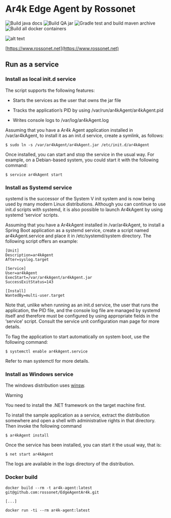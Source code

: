 # Ar4k Edge Agent by Rossonet

![Build java docs](https://github.com/rossonet/EdgeAgentAr4k/workflows/Build%20java%20docs/badge.svg)
![Build QA jar](https://github.com/rossonet/EdgeAgentAr4k/workflows/Build%20QA%20jar/badge.svg)
![Gradle test and build maven archive](https://github.com/rossonet/EdgeAgentAr4k/workflows/Gradle%20all%20tasks/badge.svg)
![Build all docker containers](https://github.com/rossonet/EdgeAgentAr4k/workflows/Build%20all%20docker%20containers/badge.svg)

![alt text](https://www.rossonet.net/wp-content/uploads/2015/01/logoRossonet4.png "Rossonet")

[https://www.rossonet.net](https://www.rossonet.net)

## Run as a service

### Install as local init.d service

The script supports the following features:

- Starts the services as the user that owns the jar file

- Tracks the application’s PID by using /var/run/ar4kAgent/ar4kAgent.pid

- Writes console logs to /var/log/ar4kAgent.log

Assuming that you have a Ar4k Agent application installed in /var/ar4kAgent, to install it as an init.d service, create a symlink, as follows:

```
$ sudo ln -s /var/ar4kAgent/ar4kAgent.jar /etc/init.d/ar4kAgent
```

Once installed, you can start and stop the service in the usual way. For example, on a Debian-based system, you could start it with the following command:

```
$ service ar4kAgent start
```

### Install as Systemd service

systemd is the successor of the System V init system and is now being used by many modern Linux distributions. Although you can continue to use init.d scripts with systemd, it is also possible to launch Ar4kAgent by using systemd ‘service’ scripts.

Assuming that you have a Ar4kAgent installed in /var/ar4kAgent, to install a Spring Boot application as a systemd service, create a script named ar4kAgent.service and place it in /etc/systemd/system directory. The following script offers an example:

```
[Unit]
Description=ar4kAgent
After=syslog.target

[Service]
User=ar4kAgent
ExecStart=/var/ar4kAgent/ar4kAgent.jar
SuccessExitStatus=143

[Install]
WantedBy=multi-user.target
```

Note that, unlike when running as an init.d service, the user that runs the application, the PID file, and the console log file are managed by systemd itself and therefore must be configured by using appropriate fields in the ‘service’ script. Consult the service unit configuration man page for more details.

To flag the application to start automatically on system boot, use the following command:

```
$ systemctl enable ar4kAgent.service
```

Refer to man systemctl for more details.

### Install as Windows service

The windows distribution uses [winsw](https://github.com/kohsuke/winsw).

Warning

You need to install the .NET framework on the target machine first.

To install the sample application as a service, extract the distribution somewhere and open a shell with administrative rights in that directory. Then invoke the following command

```
$ ar4kAgent install
```

Once the service has been installed, you can start it the usual way, that is:

```
$ net start ar4kAgent
```

The logs are available in the logs directory of the distribution.

### Docker build

```
docker build --rm -t ar4k-agent:latest git@github.com:rossonet/EdgeAgentAr4k.git

[...]

docker run -ti --rm ar4k-agent:latest
```
